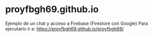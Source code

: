 # proyfbgh69.github.io
Ejemplo de un chat y acceso a Firebase (Firestore con Google)
Para ejecutarlo ir a: https://proyfbgh69.github.io/proyfbgh69/
